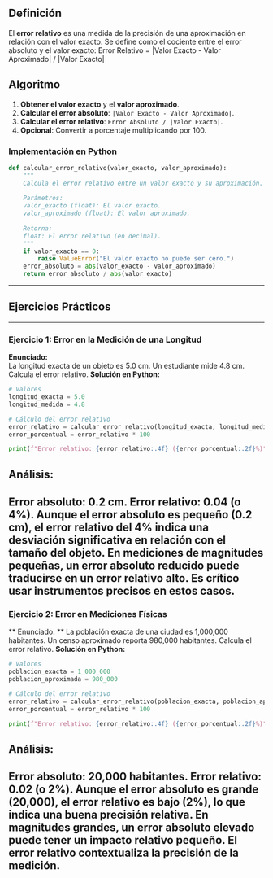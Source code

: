 ## Definición
El **error relativo** es una medida de la precisión de una aproximación en relación con el valor exacto. Se define como el cociente entre el error absoluto y el valor exacto:
Error Relativo = |Valor Exacto - Valor Aproximado| / |Valor Exacto|
## Algoritmo 
1. **Obtener el valor exacto** y el **valor aproximado**.
2. **Calcular el error absoluto**: `|Valor Exacto - Valor Aproximado|`.
3. **Calcular el error relativo**: `Error Absoluto / |Valor Exacto|`.
4. **Opcional**: Convertir a porcentaje multiplicando por 100.

### Implementación en Python
```python
def calcular_error_relativo(valor_exacto, valor_aproximado):
    """
    Calcula el error relativo entre un valor exacto y su aproximación.
    
    Parámetros:
    valor_exacto (float): El valor exacto.
    valor_aproximado (float): El valor aproximado.
    
    Retorna:
    float: El error relativo (en decimal).
    """
    if valor_exacto == 0:
        raise ValueError("El valor exacto no puede ser cero.")
    error_absoluto = abs(valor_exacto - valor_aproximado)
    return error_absoluto / abs(valor_exacto)
```
----------
## Ejercicios Prácticos
----------
### Ejercicio 1: Error en la Medición de una Longitud
**Enunciado:**  
La longitud exacta de un objeto es 5.0 cm. Un estudiante mide 4.8 cm. Calcula el error relativo.
**Solución en Python:**
```python
# Valores
longitud_exacta = 5.0
longitud_medida = 4.8

# Cálculo del error relativo
error_relativo = calcular_error_relativo(longitud_exacta, longitud_medida)
error_porcentual = error_relativo * 100

print(f"Error relativo: {error_relativo:.4f} ({error_porcentual:.2f}%)")
```
## Análisis:
Error absoluto: 0.2 cm.
Error relativo: 0.04 (o 4%).
Aunque el error absoluto es pequeño (0.2 cm), el error relativo del 4% indica una desviación significativa en relación con el tamaño del objeto.
En mediciones de magnitudes pequeñas, un error absoluto reducido puede traducirse en un error relativo alto. Es crítico usar instrumentos precisos en estos casos.
------------------
### Ejercicio 2: Error en Mediciones Físicas
** Enunciado: **
La población exacta de una ciudad es 1,000,000 habitantes. Un censo aproximado reporta 980,000 habitantes. Calcula el error relativo.
**Solución en Python:**
```python
# Valores
poblacion_exacta = 1_000_000
poblacion_aproximada = 980_000

# Cálculo del error relativo
error_relativo = calcular_error_relativo(poblacion_exacta, poblacion_aproximada)
error_porcentual = error_relativo * 100

print(f"Error relativo: {error_relativo:.4f} ({error_porcentual:.2f}%)")
```
## Análisis:
Error absoluto: 20,000 habitantes.
Error relativo: 0.02 (o 2%).
Aunque el error absoluto es grande (20,000), el error relativo es bajo (2%), lo que indica una buena precisión relativa.
En magnitudes grandes, un error absoluto elevado puede tener un impacto relativo pequeño. El error relativo contextualiza la precisión de la medición.
--------------
